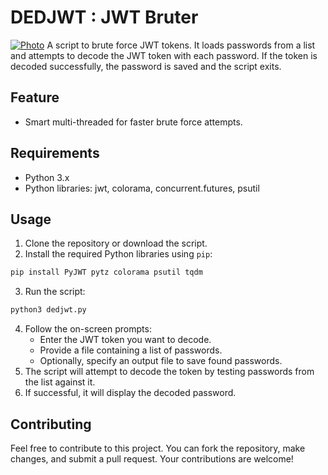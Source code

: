 # DEDJWT : JWT Bruter
[![Photo](https://i.imgur.com/8U7Vjyb.png)](photo)
A script to brute force JWT tokens. It loads passwords from a list and attempts to decode the JWT token with each password. If the token is decoded successfully, the password is saved and the script exits.

## Feature

- Smart multi-threaded for faster brute force attempts.

## Requirements

- Python 3.x
- Python libraries: jwt, colorama, concurrent.futures, psutil

## Usage
1. Clone the repository or download the script.
2. Install the required Python libraries using `pip`:
```bash
pip install PyJWT pytz colorama psutil tqdm
```
3. Run the script:
```bash
python3 dedjwt.py
```
4. Follow the on-screen prompts:
   - Enter the JWT token you want to decode.
   - Provide a file containing a list of passwords.
   - Optionally, specify an output file to save found passwords.
5. The script will attempt to decode the token by testing passwords from the list against it.
6. If successful, it will display the decoded password.

## Contributing
Feel free to contribute to this project. You can fork the repository, make changes, and submit a pull request. Your contributions are welcome!
